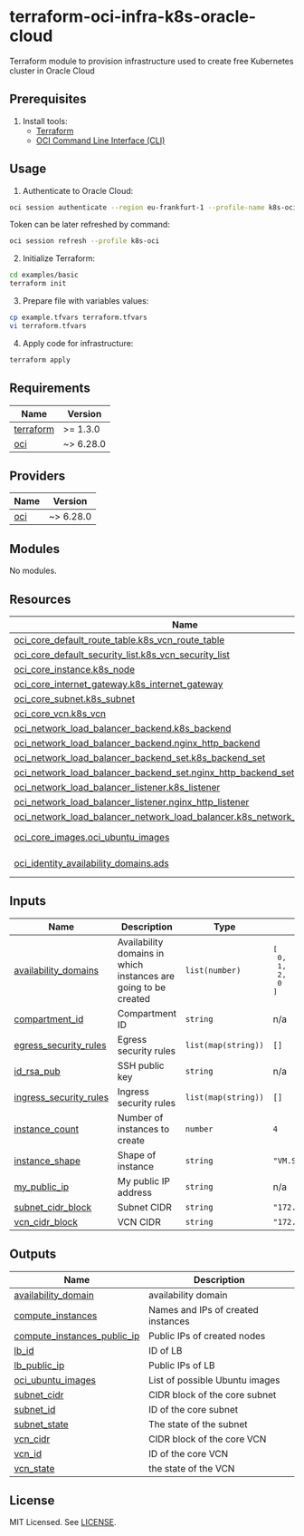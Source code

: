 # terraform-oci-infra-k8s-oracle-cloud

Terraform module to provision infrastructure used to create free Kubernetes cluster in Oracle Cloud

## Prerequisites

1. Install tools:
   - [Terraform](https://developer.hashicorp.com/terraform/tutorials/aws-get-started/install-cli)
   - [OCI Command Line Interface (CLI)](https://docs.oracle.com/en-us/iaas/Content/API/SDKDocs/cliinstall.htm)

## Usage

1. Authenticate to Oracle Cloud:

```bash
oci session authenticate --region eu-frankfurt-1 --profile-name k8s-oci
```

Token can be later refreshed by command:

```bash
oci session refresh --profile k8s-oci
```

2. Initialize Terraform:

```bash
cd examples/basic
terraform init
```

3. Prepare file with variables values:

```bash
cp example.tfvars terraform.tfvars
vi terraform.tfvars
```

4. Apply code for infrastructure:

```bash
terraform apply
```

<!-- BEGINNING OF PRE-COMMIT-TERRAFORM DOCS HOOK -->
## Requirements

| Name | Version |
|------|---------|
| <a name="requirement_terraform"></a> [terraform](#requirement\_terraform) | >= 1.3.0 |
| <a name="requirement_oci"></a> [oci](#requirement\_oci) | ~> 6.28.0 |

## Providers

| Name | Version |
|------|---------|
| <a name="provider_oci"></a> [oci](#provider\_oci) | ~> 6.28.0 |

## Modules

No modules.

## Resources

| Name | Type |
|------|------|
| [oci_core_default_route_table.k8s_vcn_route_table](https://registry.terraform.io/providers/hashicorp/oci/latest/docs/resources/core_default_route_table) | resource |
| [oci_core_default_security_list.k8s_vcn_security_list](https://registry.terraform.io/providers/hashicorp/oci/latest/docs/resources/core_default_security_list) | resource |
| [oci_core_instance.k8s_node](https://registry.terraform.io/providers/hashicorp/oci/latest/docs/resources/core_instance) | resource |
| [oci_core_internet_gateway.k8s_internet_gateway](https://registry.terraform.io/providers/hashicorp/oci/latest/docs/resources/core_internet_gateway) | resource |
| [oci_core_subnet.k8s_subnet](https://registry.terraform.io/providers/hashicorp/oci/latest/docs/resources/core_subnet) | resource |
| [oci_core_vcn.k8s_vcn](https://registry.terraform.io/providers/hashicorp/oci/latest/docs/resources/core_vcn) | resource |
| [oci_network_load_balancer_backend.k8s_backend](https://registry.terraform.io/providers/hashicorp/oci/latest/docs/resources/network_load_balancer_backend) | resource |
| [oci_network_load_balancer_backend.nginx_http_backend](https://registry.terraform.io/providers/hashicorp/oci/latest/docs/resources/network_load_balancer_backend) | resource |
| [oci_network_load_balancer_backend_set.k8s_backend_set](https://registry.terraform.io/providers/hashicorp/oci/latest/docs/resources/network_load_balancer_backend_set) | resource |
| [oci_network_load_balancer_backend_set.nginx_http_backend_set](https://registry.terraform.io/providers/hashicorp/oci/latest/docs/resources/network_load_balancer_backend_set) | resource |
| [oci_network_load_balancer_listener.k8s_listener](https://registry.terraform.io/providers/hashicorp/oci/latest/docs/resources/network_load_balancer_listener) | resource |
| [oci_network_load_balancer_listener.nginx_http_listener](https://registry.terraform.io/providers/hashicorp/oci/latest/docs/resources/network_load_balancer_listener) | resource |
| [oci_network_load_balancer_network_load_balancer.k8s_network_load_balancer](https://registry.terraform.io/providers/hashicorp/oci/latest/docs/resources/network_load_balancer_network_load_balancer) | resource |
| [oci_core_images.oci_ubuntu_images](https://registry.terraform.io/providers/hashicorp/oci/latest/docs/data-sources/core_images) | data source |
| [oci_identity_availability_domains.ads](https://registry.terraform.io/providers/hashicorp/oci/latest/docs/data-sources/identity_availability_domains) | data source |

## Inputs

| Name | Description | Type | Default | Required |
|------|-------------|------|---------|:--------:|
| <a name="input_availability_domains"></a> [availability\_domains](#input\_availability\_domains) | Availability domains in which instances are going to be created | `list(number)` | <pre>[<br/>  0,<br/>  1,<br/>  2,<br/>  0<br/>]</pre> | no |
| <a name="input_compartment_id"></a> [compartment\_id](#input\_compartment\_id) | Compartment ID | `string` | n/a | yes |
| <a name="input_egress_security_rules"></a> [egress\_security\_rules](#input\_egress\_security\_rules) | Egress security rules | `list(map(string))` | `[]` | no |
| <a name="input_id_rsa_pub"></a> [id\_rsa\_pub](#input\_id\_rsa\_pub) | SSH public key | `string` | n/a | yes |
| <a name="input_ingress_security_rules"></a> [ingress\_security\_rules](#input\_ingress\_security\_rules) | Ingress security rules | `list(map(string))` | `[]` | no |
| <a name="input_instance_count"></a> [instance\_count](#input\_instance\_count) | Number of instances to create | `number` | `4` | no |
| <a name="input_instance_shape"></a> [instance\_shape](#input\_instance\_shape) | Shape of instance | `string` | `"VM.Standard.A1.Flex"` | no |
| <a name="input_my_public_ip"></a> [my\_public\_ip](#input\_my\_public\_ip) | My public IP address | `string` | n/a | yes |
| <a name="input_subnet_cidr_block"></a> [subnet\_cidr\_block](#input\_subnet\_cidr\_block) | Subnet CIDR | `string` | `"172.16.0.0/24"` | no |
| <a name="input_vcn_cidr_block"></a> [vcn\_cidr\_block](#input\_vcn\_cidr\_block) | VCN CIDR | `string` | `"172.16.0.0/20"` | no |

## Outputs

| Name | Description |
|------|-------------|
| <a name="output_availability_domain"></a> [availability\_domain](#output\_availability\_domain) | availability domain |
| <a name="output_compute_instances"></a> [compute\_instances](#output\_compute\_instances) | Names and IPs of created instances |
| <a name="output_compute_instances_public_ip"></a> [compute\_instances\_public\_ip](#output\_compute\_instances\_public\_ip) | Public IPs of created nodes |
| <a name="output_lb_id"></a> [lb\_id](#output\_lb\_id) | ID of LB |
| <a name="output_lb_public_ip"></a> [lb\_public\_ip](#output\_lb\_public\_ip) | Public IPs of LB |
| <a name="output_oci_ubuntu_images"></a> [oci\_ubuntu\_images](#output\_oci\_ubuntu\_images) | List of possible Ubuntu images |
| <a name="output_subnet_cidr"></a> [subnet\_cidr](#output\_subnet\_cidr) | CIDR block of the core subnet |
| <a name="output_subnet_id"></a> [subnet\_id](#output\_subnet\_id) | ID of the core subnet |
| <a name="output_subnet_state"></a> [subnet\_state](#output\_subnet\_state) | The state of the subnet |
| <a name="output_vcn_cidr"></a> [vcn\_cidr](#output\_vcn\_cidr) | CIDR block of the core VCN |
| <a name="output_vcn_id"></a> [vcn\_id](#output\_vcn\_id) | ID of the core VCN |
| <a name="output_vcn_state"></a> [vcn\_state](#output\_vcn\_state) | the state of the VCN |
<!-- END OF PRE-COMMIT-TERRAFORM DOCS HOOK -->

## License

MIT Licensed. See [LICENSE](LICENSE).
